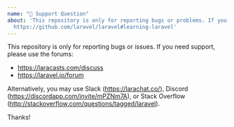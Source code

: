 ```yaml
---
name: "🧐 Support Question"
about: 'This repository is only for reporting bugs or problems. If you need help, see:
  https://github.com/laravel/laravel#learning-laravel'
---
```


This repository is only for reporting bugs or issues. If you need support, please use the forums:

- https://laracasts.com/discuss
- https://laravel.io/forum

Alternatively, you may use Slack (https://larachat.co/), Discord (https://discordapp.com/invite/mPZNm7A), or Stack Overflow (http://stackoverflow.com/questions/tagged/laravel).

Thanks!
